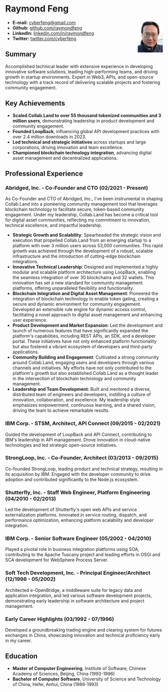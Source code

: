 # Raymond Feng

<img src="rfeng.png" align="right"/>

- **E-mail:** cyberfeng@gmail.com
- **Github:** [github.com/raymondfeng](https://github.com/raymondfeng)
- **LinkedIn:** [linkedin.com/in/raymondfeng](https://www.linkedin.com/in/raymondfeng/)
- **Twitter:** [twitter.com/cyberfeng](https://twitter.com/cyberfeng)

## Summary

Accomplished technical leader with extensive experience in developing innovative software solutions, leading high-performing teams, and driving growth in startup environments. Expert in Web3, APIs, and open-source technology with a track record of delivering scalable projects and fostering community engagement.

## Key Achievements

- **Scaled Collab.Land to over 55 thousand tokenized communities and 3 million users**, demonstrating leadership in product development and community engagement.
- **Founded LoopBack**, influencing global API development practices with over 2.4 million downloads in 2023.
- **Led technical and strategic initiatives** across startups and large corporations, driving innovation and team excellence.
- **Championed blockchain technology integration**, advancing digital asset management and decentralized applications.

## Professional Experience

### Abridged, Inc. - Co-Founder and CTO (02/2021 - Present)

As Co-Founder and CTO of Abridged, Inc., I've been instrumental in shaping Collab.Land into a pioneering community management tool that leverages blockchain technology to facilitate secure, token-based community engagement. Under my leadership, Collab.Land has become a critical tool for digital asset communities, reflecting my commitment to innovation, technical excellence, and impactful leadership.

- **Strategic Growth and Scalability**: Spearheaded the strategic vision and execution that propelled Collab.Land from an emerging startup to a platform with over 3 million users across 53,000 communities. This rapid growth was achieved through the development of a robust, scalable infrastructure and the introduction of cutting-edge blockchain integrations.
- **Innovative Technical Leadership**: Designed and implemented a highly modular and scalable platform architecture using LoopBack, enabling the seamless integration of over 30 blockchains and 32 wallets. This innovation has set a new standard for community management platforms, offering unparalleled flexibility and functionality.
- **Blockchain Integration and Digital Asset Management**: Pioneered the integration of blockchain technology to enable token gating, creating a secure and dynamic environment for community engagement. Developed an extensible rule engine for dynamic access control, facilitating a novel approach to digital asset management and enhancing user experience.
- **Product Development and Market Expansion**: Led the development and launch of numerous features that have significantly expanded the platform's capabilities, including REST APIs, an SDK, and a developer portal. These initiatives have not only enhanced platform functionality but also fostered a vibrant ecosystem of developers and third-party applications.
- **Community Building and Engagement**: Cultivated a strong community around Collab.Land, engaging users and developers through various channels and initiatives. My efforts have not only contributed to the platform's growth but also established Collab.Land as a thought leader in the intersection of blockchain technology and community management.
- **Leadership and Team Development**: Built and mentored a diverse, distributed team of engineers and developers, instilling a culture of innovation, collaboration, and excellence. My leadership style emphasizes empowerment, continuous learning, and a shared vision, driving the team to achieve remarkable results.

### IBM Corp. - STSM, Architect, API Connect (09/2015 - 02/2021)

Guided the development of LoopBack and API Connect, contributing to IBM's leadership in API management. Drove innovation in cloud-native technologies and led strategic open-source initiatives.

### StrongLoop, Inc. - Co-Founder, Architect (03/2013 - 09/2015)

Co-founded StrongLoop, leading product and technical strategy, resulting in its acquisition by IBM. Engaged with the developer community to drive adoption and contributed significantly to the Node.js ecosystem.

### Shutterfly, Inc. - Staff Web Engineer, Platform Engineering (04/2010 - 02/2013)

Led the development of Shutterfly's open web APIs and service externalization platforms. Innovated in service routing, dispatch, and performance optimization, enhancing platform scalability and developer integration.

### IBM Corp. - Senior Software Engineer (05/2002 - 04/2010)

Played a pivotal role in business integration platforms using SOA, contributing to the Apache Tuscany project and leading efforts in OSGi and SCA development for WebSphere Process Server.

### Soft Tech Development, Inc. - Principal Engineer/Architect (12/1996 - 05/2002)

Architected e-OpenBridge, a middleware suite for legacy data and application integration, and led various software development projects, demonstrating early leadership in software architecture and project management.

### Early Career Highlights (03/1992 - 07/1996)

Developed a groundbreaking trading engine and clearing system for futures exchanges in China, showcasing innovation and technical proficiency early in my career.

## Education

- **Master of Computer Engineering**, Institute of Software, Chinese Academy of Sciences, Beijing, China (1993-1996)
- **Bachelor of Computer Software**, University of Science and Technology of China, Hefei, Anhui, China (1988-1993)
